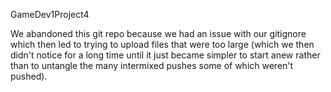 GameDev1Project4

We abandoned this git repo because we had an issue with our gitignore which then led to trying to upload files that were too large (which we then didn't notice for a long time until it just became simpler to start anew rather than to untangle the many intermixed pushes some of which weren't pushed).


